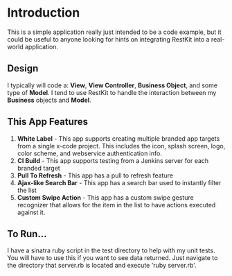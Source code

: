 Introduction
=========================

This is a simple application really just intended to be a code example, but it could be useful to anyone looking for hints on integrating RestKit into a real-world application.

Design
-------------------------
I typically will code a: **View**, **View Controller**, **Business Object**, and some type of **Model**. I tend to use RestKit to handle the interaction between my **Business** objects and **Model**.

This App Features
-------------------------
1. **White Label** - This app supports creating multiple branded app targets from a single x-code project. This includes the icon, splash screen, logo, color scheme, and webservice authentication info.
2. **CI Build** - This app supports testing from a Jenkins server for each branded target
3. **Pull To Refresh** - This app has a pull to refresh feature
4. **Ajax-like Search Bar** - This app has a search bar used to instantly filter the list
5. **Custom Swipe Action** - This app has a custom swipe gesture recognizer that allows for the item in the list to have actions executed against it.

To Run...
-------------------------
I have a sinatra ruby script in the test directory to help with my unit tests. You will have to use this if you want to see data returned. Just navigate to the directory that server.rb is located and execute 'ruby server.rb'.

